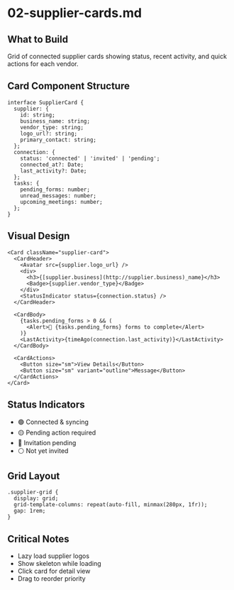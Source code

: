 # 02-supplier-cards.md

## What to Build

Grid of connected supplier cards showing status, recent activity, and quick actions for each vendor.

## Card Component Structure

```
interface SupplierCard {
  supplier: {
    id: string;
    business_name: string;
    vendor_type: string;
    logo_url?: string;
    primary_contact: string;
  };
  connection: {
    status: 'connected' | 'invited' | 'pending';
    connected_at?: Date;
    last_activity?: Date;
  };
  tasks: {
    pending_forms: number;
    unread_messages: number;
    upcoming_meetings: number;
  };
}
```

## Visual Design

```
<Card className="supplier-card">
  <CardHeader>
    <Avatar src={supplier.logo_url} />
    <div>
      <h3>{[supplier.business](http://supplier.business)_name}</h3>
      <Badge>{supplier.vendor_type}</Badge>
    </div>
    <StatusIndicator status={connection.status} />
  </CardHeader>
  
  <CardBody>
    {tasks.pending_forms > 0 && (
      <Alert>📝 {tasks.pending_forms} forms to complete</Alert>
    )}
    <LastActivity>{timeAgo(connection.last_activity)}</LastActivity>
  </CardBody>
  
  <CardActions>
    <Button size="sm">View Details</Button>
    <Button size="sm" variant="outline">Message</Button>
  </CardActions>
</Card>
```

## Status Indicators

- 🟢 Connected & syncing
- 🟡 Pending action required
- 🔴 Invitation pending
- ⚪ Not yet invited

## Grid Layout

```
.supplier-grid {
  display: grid;
  grid-template-columns: repeat(auto-fill, minmax(280px, 1fr));
  gap: 1rem;
}
```

## Critical Notes

- Lazy load supplier logos
- Show skeleton while loading
- Click card for detail view
- Drag to reorder priority